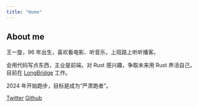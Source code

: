 ```yaml
---
title: "Home"
---
```


## About me

王一旋，96 年出生，喜欢看电影、听音乐，上班路上听听播客。

会用代码写点东西，主业是前端，对 Rust 感兴趣，争取未来用 Rust 养活自己，目前在 <a href="https://longbridge.com/" target="_blank">LongBridge</a> 工作。

2024 年开始跑步，目标是成为“严肃跑者”。

<a href="https://twitter.com/madcodelife" target="_blank">Twitter</a>
<a href="https://github.com/madcodelife" target="_blank">Github</a>
